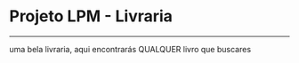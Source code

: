 <h1> Projeto LPM - Livraria</h1>
<hr> uma bela livraria, aqui encontrarás QUALQUER livro que buscares 
